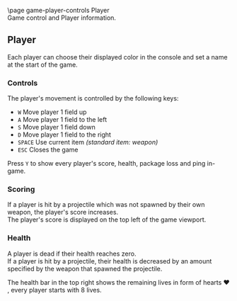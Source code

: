 \page game-player-controls Player   
Game control and Player information.

## Player

Each player can choose their displayed color in the console and set a name at the start of the game.

### Controls

The player's movement is controlled by the following keys:

* `W` Move player 1 field up
* `A` Move player 1 field to the left
* `S` Move player 1 field down
* `D` Move player 1 field to the right
* `SPACE` Use current item <i>(standard item: weapon)</i>
* `ESC` Closes the game

Press `Y` to show every player's score, health, package loss and ping in-game.

### Scoring

If a player is hit by a projectile which was not spawned by their own weapon, the player's score increases.  
The player's score is displayed on the top left of the game viewport.

### Health

A player is dead if their health reaches zero.  
If a player is hit by a projectile, their health is decreased by an amount specified by the weapon that spawned the projectile.

The health bar in the top right shows the remaining lives in form of hearts ♥ , every player starts with 8 lives.
